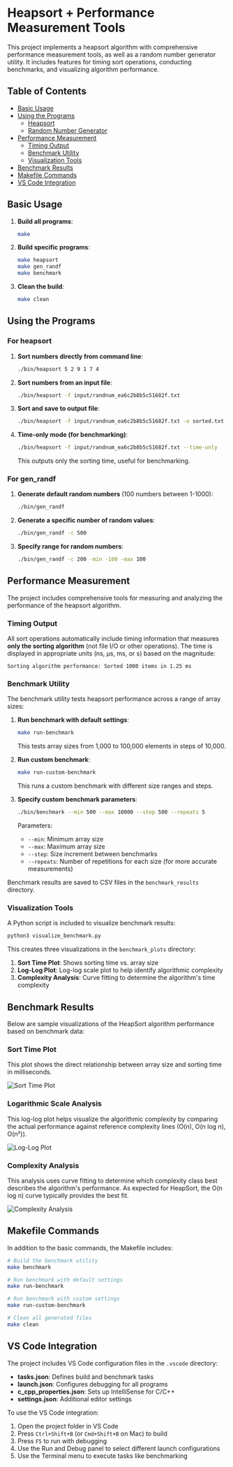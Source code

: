 # Heapsort + Performance Measurement Tools

This project implements a heapsort algorithm with comprehensive performance measurement tools, as well as a random number generator utility. It includes features for timing sort operations, conducting benchmarks, and visualizing algorithm performance.

## Table of Contents

- [Basic Usage](#basic-usage)
- [Using the Programs](#using-the-programs)
  - [Heapsort](#for-heapsort)
  - [Random Number Generator](#for-gen_randf)
- [Performance Measurement](#performance-measurement)
  - [Timing Output](#timing-output)
  - [Benchmark Utility](#benchmark-utility)
  - [Visualization Tools](#visualization-tools)
- [Benchmark Results](#benchmark-results)
- [Makefile Commands](#makefile-commands)
- [VS Code Integration](#vs-code-integration)

## Basic Usage

1. **Build all programs**:

   ```sh
   make
   ```

2. **Build specific programs**:

   ```sh
   make heapsort
   make gen_randf
   make benchmark
   ```

3. **Clean the build**:

   ```sh
   make clean
   ```

## Using the Programs

### For heapsort

1. **Sort numbers directly from command line**:

   ```sh
   ./bin/heapsort 5 2 9 1 7 4
   ```

2. **Sort numbers from an input file**:

   ```sh
   ./bin/heapsort -f input/randnum_ea6c2b8b5c51682f.txt
   ```

3. **Sort and save to output file**:

   ```sh
   ./bin/heapsort -f input/randnum_ea6c2b8b5c51682f.txt -o sorted.txt
   ```

4. **Time-only mode (for benchmarking)**:

   ```sh
   ./bin/heapsort -f input/randnum_ea6c2b8b5c51682f.txt --time-only
   ```

   This outputs only the sorting time, useful for benchmarking.

### For gen_randf

1. **Generate default random numbers** (100 numbers between 1-1000):

   ```sh
   ./bin/gen_randf
   ```

2. **Generate a specific number of random values**:

   ```sh
   ./bin/gen_randf -c 500
   ```

3. **Specify range for random numbers**:

   ```sh
   ./bin/gen_randf -c 200 -min -100 -max 100
   ```

## Performance Measurement

The project includes comprehensive tools for measuring and analyzing the performance of the heapsort algorithm.

### Timing Output

All sort operations automatically include timing information that measures **only the sorting algorithm** (not file I/O or other operations). The time is displayed in appropriate units (ns, μs, ms, or s) based on the magnitude:

```
Sorting algorithm performance: Sorted 1000 items in 1.25 ms
```

### Benchmark Utility

The benchmark utility tests heapsort performance across a range of array sizes:

1. **Run benchmark with default settings**:

   ```sh
   make run-benchmark
   ```

   This tests array sizes from 1,000 to 100,000 elements in steps of 10,000.

2. **Run custom benchmark**:

   ```sh
   make run-custom-benchmark
   ```

   This runs a custom benchmark with different size ranges and steps.

3. **Specify custom benchmark parameters**:

   ```sh
   ./bin/benchmark --min 500 --max 10000 --step 500 --repeats 5
   ```

   Parameters:
   - `--min`: Minimum array size
   - `--max`: Maximum array size
   - `--step`: Size increment between benchmarks
   - `--repeats`: Number of repetitions for each size (for more accurate measurements)

Benchmark results are saved to CSV files in the `benchmark_results` directory.

### Visualization Tools

A Python script is included to visualize benchmark results:

```sh
python3 visualize_benchmark.py
```

This creates three visualizations in the `benchmark_plots` directory:

1. **Sort Time Plot**: Shows sorting time vs. array size
2. **Log-Log Plot**: Log-log scale plot to help identify algorithmic complexity
3. **Complexity Analysis**: Curve fitting to determine the algorithm's time complexity

## Benchmark Results

Below are sample visualizations of the HeapSort algorithm performance based on benchmark data:

### Sort Time Plot

This plot shows the direct relationship between array size and sorting time in milliseconds.

![Sort Time Plot](benchmark_plots/heapsort_benchmark_1000_100000_sort_time.png)

### Logarithmic Scale Analysis

This log-log plot helps visualize the algorithmic complexity by comparing the actual performance against reference complexity lines (O(n), O(n log n), O(n²)).

![Log-Log Plot](benchmark_plots/heapsort_benchmark_1000_100000_loglog.png)

### Complexity Analysis

This analysis uses curve fitting to determine which complexity class best describes the algorithm's performance. As expected for HeapSort, the O(n log n) curve typically provides the best fit.

![Complexity Analysis](benchmark_plots/heapsort_benchmark_1000_100000_complexity.png)

## Makefile Commands

In addition to the basic commands, the Makefile includes:

```sh
# Build the benchmark utility
make benchmark

# Run benchmark with default settings
make run-benchmark

# Run benchmark with custom settings
make run-custom-benchmark

# Clean all generated files
make clean
```

## VS Code Integration

The project includes VS Code configuration files in the `.vscode` directory:

- **tasks.json**: Defines build and benchmark tasks
- **launch.json**: Configures debugging for all programs
- **c_cpp_properties.json**: Sets up IntelliSense for C/C++
- **settings.json**: Additional editor settings

To use the VS Code integration:

1. Open the project folder in VS Code
2. Press `Ctrl+Shift+B` (or `Cmd+Shift+B` on Mac) to build
3. Press `F5` to run with debugging
4. Use the Run and Debug panel to select different launch configurations
5. Use the Terminal menu to execute tasks like benchmarking
